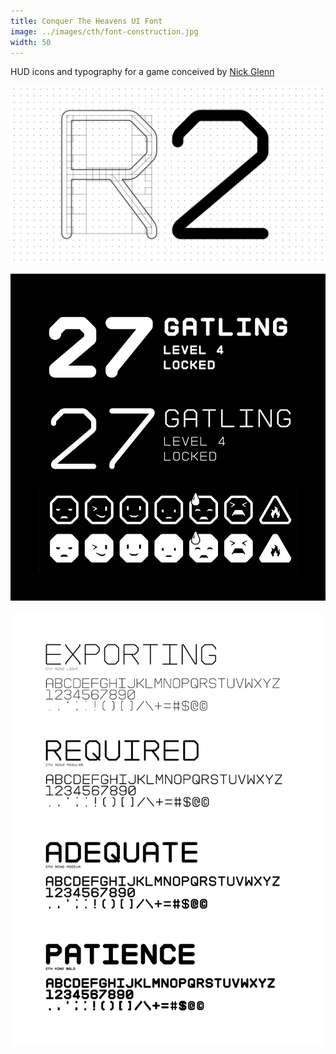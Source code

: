 ```yaml
---
title: Conquer The Heavens UI Font
image: ../images/cth/font-construction.jpg
width: 50
---
```


HUD icons and typography for a game conceived by [Nick Glenn](https://twitter.com/nickglenndotcom)

![](../images/cth/font-construction.jpg)

![](../images/cth/font-emoji.jpg)

![](../images/cth/font-weights.jpg)